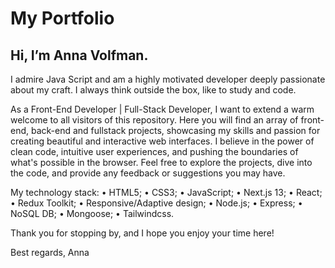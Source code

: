 # My Portfolio
## Hi, I’m Anna Volfman.
I admire Java Script and am a highly motivated developer deeply passionate about my craft.
I always think outside the box, like to study and code.

As a Front-End Developer | Full-Stack Developer, I want to extend a warm welcome to all visitors of this repository.
Here you will find an array of front-end, back-end and fullstack projects, showcasing my skills and passion for creating beautiful and interactive web interfaces. I believe in the power of clean code, intuitive user experiences, and pushing the boundaries of what's possible in the browser. Feel free to explore the projects, dive into the code, and provide any feedback or suggestions you may have.

My technology stack:
• HTML5; • CSS3; • JavaScript; • Next.js 13; • React; • Redux Toolkit; • Responsive/Adaptive design; • Node.js; • Express; • NoSQL DB; • Mongoose; • Tailwindcss.

Thank you for stopping by, and I hope you enjoy your time here!

Best regards,
Anna
